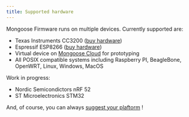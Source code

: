 ```yaml
---
title: Supported hardware
---
```


Mongoose Firmware runs on multiple devices.
Currently supported are:

- Texas Instruments CC3200 ([buy hardware](http://www.aliexpress.com/af/nodemcu.html?SearchText=launchxl))
- Espressif ESP8266 ([buy hardware](http://www.aliexpress.com/af/nodemcu.html?SearchText=nodemcu))
- Virtual device on [Mongoose Cloud](http://mongoose-iot.com) for prototyping
- All POSIX compatible systems including Raspberry PI, BeagleBone,
  OpenWRT, Linux, Windows, MacOS

Work in progress:

- Nordic Semicondictors nRF 52
- ST Microelectronics STM32


And, of course, you can always
[suggest your plaftorm](http://cesanta.com/contact) !
